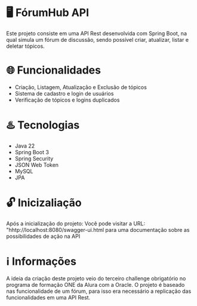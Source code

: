 # 🖥️ FórumHub API

Este projeto consiste em uma API Rest desenvolvida com Spring Boot, na qual simula um fórum de discussão, sendo possível criar, atualizar, listar e deletar tópicos.

# 🌐 Funcionalidades

- Criação, Listagem, Atualização e Exclusão de tópicos
- Sistema de cadastro e login de usuários
- Verificação de tópicos e logins duplicados

# ♨️ Tecnologias

- Java 22
- Spring Boot 3
- Spring Security
- JSON Web Token
- MySQL
- JPA

# 🔓 Inicizaliação

Após a inicialização do projeto:
Você pode visitar a URL: "hhtp://localhost:8080/swagger-ui.html para uma documentação sobre as possibilidades de ação na API

# ℹ️ Informações

A ideia da criação deste projeto veio do terceiro challenge obrigatório no programa de formação ONE da Alura com a Oracle.
O projeto é baseado nas funcionalidade de um fórum, para isso era necessário a replicação das funcionalidades em uma API Rest.
